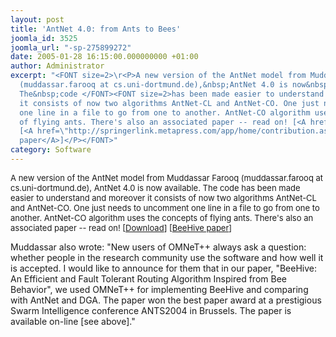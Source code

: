 ```yaml
---
layout: post
title: 'AntNet 4.0: from Ants to Bees'
joomla_id: 3525
joomla_url: "-sp-275899272"
date: 2005-01-28 16:15:00.000000000 +01:00
author: Administrator
excerpt: "<FONT size=2>\r<P>A new version of the AntNet model from Muddassar Farooq
  (muddassar.farooq at cs.uni-dortmund.de),&nbsp;AntNet 4.0 is now&nbsp;available.
  The&nbsp;code </FONT><FONT size=2>has been made easier to understand and moreover
  it consists of now two algorithms AntNet-CL and AntNet-CO. One just needs to uncomment
  one line in a file to go from one to another. AntNet-CO algorithm uses the concepts
  of flying ants. There's also an associated paper -- read on! [<A href=\"index.php?option=com_docman&task=doc_details&gid=2119\">Download</A>]
  [<A href=\"http://springerlink.metapress.com/app/home/contribution.asp?wasp=12d23murug5ywphpyddj&amp;referrer=parent&amp;backto=issue,8,50;journal,177,1882;linkingpublicationresults,1:105633,1\">BeeHive
  paper</A>]</P></FONT>"
category: Software
---
```

<FONT size=2><P>A new version of the AntNet model from Muddassar Farooq (muddassar.farooq at cs.uni-dortmund.de),&nbsp;AntNet 4.0 is now&nbsp;available. The&nbsp;code </FONT><FONT size=2>has been made easier to understand and moreover it consists of now two algorithms AntNet-CL and AntNet-CO. One just needs to uncomment one line in a file to go from one to another. AntNet-CO algorithm uses the concepts of flying ants. There's also an associated paper -- read on! [<A href="index.php?option=com_docman&task=doc_details&gid=2119">Download</A>] [<A href="http://springerlink.metapress.com/app/home/contribution.asp?wasp=12d23murug5ywphpyddj&amp;referrer=parent&amp;backto=issue,8,50;journal,177,1882;linkingpublicationresults,1:105633,1">BeeHive paper</A>]</P></FONT><P>Muddassar&nbsp;also wrote: "New users of OMNeT++ always ask a question: whether people in the research community use the software and how well it is accepted. I would like to announce for them that in our paper, "BeeHive: An Efficient and Fault Tolerant Routing Algorithm Inspired from Bee Behavior", we used OMNeT++ for implementing BeeHive and comparing with AntNet and DGA. The paper won the best paper award at a prestigious Swarm Intelligence conference ANTS2004 in Brussels. The paper is available on-line [see above]."</P>
